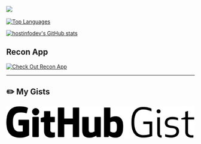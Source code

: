 ![](https://komarev.com/ghpvc/?username=your-github-username)

[![Top Languages](https://github-readme-stats.vercel.app/api/top-langs/?username=hostinfodev&hide=html,css)](https://github.com/anuraghazra/github-readme-stats)

[![hostinfodev's GitHub stats](https://github-readme-stats.vercel.app/api?username=hostinfodev&count_private=true&show_icons=true&theme=tokyonight)](https://github.com/anuraghazra/github-readme-stats)

## Recon App
[![Check Out Recon App](https://recon.us.com/img/favicon.ico)](https://recon.us.com)

------
## ✏️ My Gists
[![ My Gists](https://raw.githubusercontent.com/b4b4r07/i/master/gist/logo.png)](https://gist.github.com/hostinfodev)

